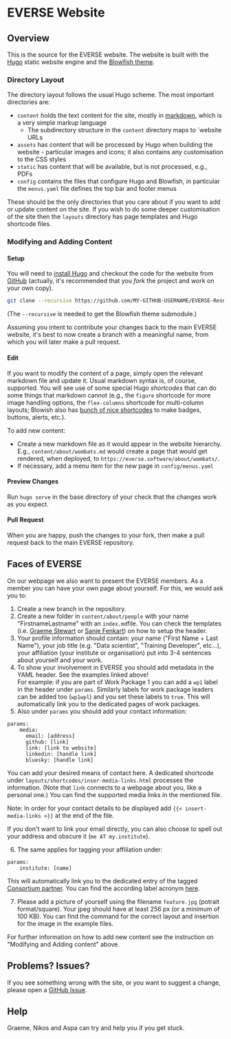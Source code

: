 # EVERSE Website

## Overview

This is the source for the EVERSE website. The website is built with the [Hugo](https://gohugo.io) static website engine and the [Blowfish theme](https://blowfish.page).

### Directory Layout

The directory layout follows the usual Hugo scheme. The most important directories are:

- `content` holds the text content for the site, mostly in [markdown](https://en.wikipedia.org/wiki/Markdown), which is a very simple markup language
  - The subdirectory structure in the `content` directory maps to ´website URLs
- `assets` has content that will be processed by Hugo when building the website - particular images and icons; it also contains any customisation to the CSS styles
- `static` has content that will be available, but is not processed, e.g., PDFs
- `config` contains the files that configure Hugo and Blowfish, in particular the `menus.yaml` file defines the top bar and footer menus

These should be the only directories that you care about if you want to add or update content on the site. If you wish to do some deeper customisation of the site then the `layouts` directory has page templates and Hugo shortcode files.

### Modifying and Adding Content

#### Setup

You will need to [install Hugo](https://gohugo.io/installation/) and checkout the code for the website from [GitHub](https://github.com/EVERSE-ResearchSoftware/EVERSE-ResearchSoftware.github.io) (actually, it's recommended that you *fork* the project and work on your own copy).

```sh
git clone --recursive https://github.com/MY-GITHUB-USERNAME/EVERSE-ResearchSoftware.github.io 
```

(The `--recursive` is needed to get the Blowfish theme submodule.)

Assuming you intent to contribute your changes back to the main EVERSE website, it's best to now create a branch with a meaningful name, from which you will later make a pull request.

#### Edit

If you want to modify the content of a page, simply open the relevant markdown file and update it. Usual markdown syntax is, of course, supported. You will see use of some special Hugo *shortcodes* that can do some things that markdown cannot (e.g., the `figure` shortcode for more image handling options, the `flex-columns` shortcode for multi-column layouts; Blowish also has [bunch of nice shortcodes](https://blowfish.page/docs/shortcodes/) to make badges, buttons, alerts, etc.).

To add new content:

- Create a new markdown file as it would appear in the website hierarchy. E.g., `content/about/wombats.md` would create a page that would get rendered, when deployed, to `https://everse.software/about/wombats/`.
- If necessary, add a menu item for the new page in `config/menus.yaml`

#### Preview Changes

Run `hugo serve` in the base directory of your check that the changes work as you expect.

#### Pull Request

When you are happy, push the changes to your fork, then make a pull request back to the main EVERSE repository.

## Faces of EVERSE
On our webpage we also want to present the EVERSE members. As a member you can have your own page about yourself. For this, we would ask you to:

1. Create a new branch in the repository.
2. Create a new folder in `content/about/people` with your name "FirstnameLastname" with an `index.md`file. You can check the templates (i.e. [Graeme Stewart](https://github.com/EVERSE-ResearchSoftware/EVERSE-ResearchSoftware.github.io/tree/main/content/about/people/GraemeStewart) or [Sanje Fenkart](https://github.com/EVERSE-ResearchSoftware/EVERSE-ResearchSoftware.github.io/tree/main/content/about/people/SanjeFenkart)) on how to setup the header.
3. Your profile information should contain: your name ("First Name + Last Name"), your job title (e.g. "Data scientist", "Training Developer", etc...), your affiliation (your institute or organisation) put into  3-4 sentences about yourself and your work.
4. To show your involvement in EVERSE you should add metadata in the YAML header. See the examples linked above! \
For example: if you are part of Work Package 1 you can add a ```wp1``` label in the header under ```params```. Similarly labels for work package leaders can be added too (```wp1wpl```) and you set these labels to ```true```. This will automatically link you to the dedicated pages of work packages.
5. Also under ```params``` you should add your contact information:
```
params:
    media:
      email: [address]
      github: [link]
      link: [link to website]
      linkedin: [handle link]
      bluesky: [handle link]
 ```     
You can add your desired means of contact here. A dedicated shortcode under `layouts/shortcodes/inser-media-links.html` processes the information. (Note that ```link``` connects to a webpage about you, like a personal one.) You can find the supported media links in the mentioned file. 

Note: In order for your contact details to be displayed add  `{{< insert-media-links >}}` at the end of the file.

If you don't want to link your email directly, you can also choose to spell out your address and obscure it (`me AT my.institute`).

6. The same applies for tagging your affiliation under: 
```
params:
    institute: [name]
```

  This will automatically link you to the dedicated entry of the tagged [Consortium partner](https://everse.software/about/consortium/). You can find the according label acronym [here](https://github.com/EVERSE-ResearchSoftware/EVERSE-ResearchSoftware.github.io/tree/main/content/about/partners). 

7. Please add a picture of yourself using the filename `feature.jpg` (potrait format/square). Your jpeg should have at least 256 px (or a minimum of 100 KB). You can find the command for the correct layout and insertion for the image in the example files.

For further information on how to add new content see the instruction on "Modifying and Adding content" above.


## Problems? Issues?

If you see something wrong with the site, or you want to suggest a change, please open a [GitHub Issue](https://github.com/EVERSE-ResearchSoftware/EVERSE-ResearchSoftware.github.io/issues/new).

## Help

Graeme, Nikos and Aspa can try and help you if you get stuck.
